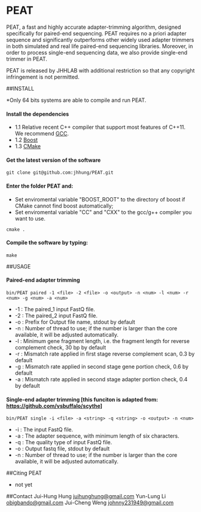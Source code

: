 PEAT
=========
PEAT, a fast and highly accurate adapter-trimming algorithm, designed specifically for paired-end sequencing. PEAT requires no a priori adapter sequence and significantly outperforms other widely used adapter trimmers in both simulated and real life paired-end sequencing libraries. Moreover, in order to process single-end sequencing data, we also provide single-end trimmer in PEAT.

PEAT is released by JHHLAB with additional restriction so that any copyright infringement is not permitted.

##INSTALL

*Only 64 bits systems are able to compile and run PEAT. 

#### Install the dependencies

- 1.1 Relative recent C++ compiler that support most features of C++11. We recommend [GCC](http://gcc.gnu.org/).
- 1.2 [Boost](http://www.boost.org/users/download/)
- 1.3 [CMake](http://www.cmake.org/)

#### Get the latest version of the software

```
git clone git@github.com:jhhung/PEAT.git
```

#### Enter the folder PEAT and:

- Set enviromental variable "BOOST_ROOT" to the directory of boost if CMake cannot find boost automatically;
- Set enviromental variable "CC" and "CXX" to the gcc/g++ compiler you want to use.	

```
cmake .
```
   
	
#### Compile the software by typing:

```
make
```

##USAGE

#### Paired-end adapter trimming

```
bin/PEAT paired -1 <file> -2 <file> -o <output> -n <num> -l <num> -r <num> -g <num> -a <num>
```

- -1 : The paired_1 input FastQ file.
- -2 : The paired_2 input FastQ file.
- -o : Prefix for Output file name, stdout by default
- -n : Number of thread to use; if the number is larger than the core available, it will be adjusted automatically.
- -l : Minimum gene fragment length, i.e. the fragment length for reverse complement check, 30 bp by default
- -r : Mismatch rate applied in first stage reverse complement scan, 0.3 by default
- -g : Mismatch rate applied in second stage gene portion check, 0.6 by default
- -a : Mismatch rate applied in second stage adapter portion check, 0.4 by default

#### Single-end adapter trimming [this funciton is adapted from: https://github.com/vsbuffalo/scythe]

```
bin/PEAT single -i <file> -a <string> -q <string> -o <output> -n <num>
```

- -i : The input FastQ file.
- -a : The adapter sequence, with minimum length of six characters.
- -q : The quality type of input FastQ file.
- -o : Output fastq file, stdout by default
- -n : Number of thread to use; if the number is larger than the core available, it will be adjusted automatically.

##Citing PEAT
* not yet

##Contact
	Jui-Hung Hung <juihunghung@gmail.com>
	Yun-Lung Li <obigbando@gmail.com>
	Jui-Cheng Weng <johnny231949@gmail.com>
